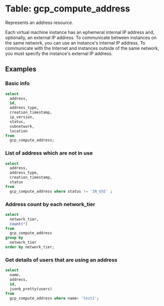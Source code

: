 # Table: gcp_compute_address

Represents an address resource.

Each virtual machine instance has an ephemeral internal IP address and, optionally, an external IP address. To communicate between instances on the same network, you can use an instance's internal IP address. To communicate with the Internet and instances outside of the same network, you must specify the instance's external IP address.

## Examples

### Basic info

```sql
select
  address,
  id,
  address_type,
  creation_timestamp,
  ip_version,
  status,
  subnetwork,
  location
from
  gcp_compute_address;
```

### List of address which are not in use

```sql
select
  address,
  address_type,
  creation_timestamp,
  status
from
  gcp_compute_address where status != 'IN_USE' ;
```

### Address count by each network_tier

```sql
select
  network_tier,
  count(*)
from
  gcp_compute_address
group by
  network_tier
order by network_tier;
```

### Get details of users that are using an address

```sql
select
  name,
  address,
  id,
  jsonb_pretty(users)
from
  gcp_compute_address where name= 'test2';
```
